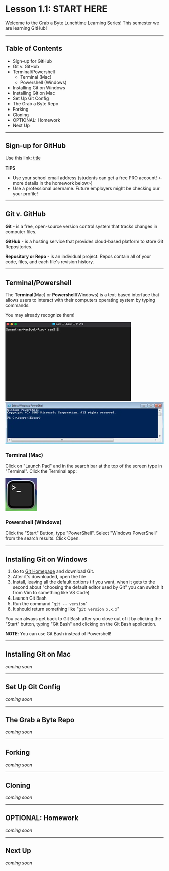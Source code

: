 # Lesson 1.1: START HERE

Welcome to the Grab a Byte Lunchtime Learning Series! This semester we are learning GitHub!

---

## Table of Contents
- Sign-up for GitHub
- Git v. GitHub
- Terminal/Powershell
  - Terminal (Mac)
  - Powershell (Windows) 
- Installing Git on Windows
- Installing Git on Mac
- Set Up Git Config
- The Grab a Byte Repo
- Forking
- Cloning
- OPTIONAL: Homework
- Next Up

---

## Sign-up for GitHub

Use this link: [title](https://github.com/signup)

**TIPS**
- Use your school email address (students can get a free PRO account! <- more details in the homework below>)
- Use a professional username. Future employers might be checking our your profile!

---

## Git v. GitHub

**Git** - is a free, open-source version control system that tracks changes in computer files.

**GitHub** - is a hosting service that provides cloud-based platform to store Git Repositories.

**Repository or Repo** - is an individual project. Repos contain all of your code, files, and each file's revision history. 

---

## Terminal/Powershell
The **Terminal**(Mac) or **Powershell**(Windows) is a text-based interface that allows users to interact with their computers operating system by typing commands. 

You may already recognize them! 

![screenshot of the terminal for mac](terminal.png)
![screenshot of the powershell for windows](powershell.png)

### Terminal (Mac)
Click on "Launch Pad" and in the search bar at the top of the screen type in "Terminal". Click the Terminal app:

![terminal icon](terminalicon.jpg)

### Powershell (Windows)
Click the "Start" Button, type "PowerShell". Select "Windows PowerShell" from the search results. Click Open.

--- 

## Installing Git on Windows
1. Go to [Git Homepage](https://git-scm.com/downloads/win) and download Git.
2. After it's downloaded, open the file
3. Install, leaving all the default options (If you want, when it gets to the second about "choosing the default editor used by Git" you can switch it from Vim to something like VS Code)
4. Launch Git Bash
5. Run the command "```git -- version```"
6. It should return something like "```git version x.x.x```"


You can always get back to Git Bash after you close out of it by clicking the "Start" button, typing "Git Bash" and clicking on the Git Bash application. 

**NOTE**: You can use Git Bash instead of Powershell! 

---

## Installing Git on Mac
*coming soon*

---

## Set Up Git Config
*coming soon*

---

## The Grab a Byte Repo
*coming soon*

---

## Forking
*coming soon*

---

## Cloning
*coming soon*

---

## OPTIONAL: Homework
*coming soon*

---

## Next Up
*coming soon*
